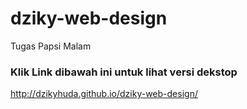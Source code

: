 # dziky-web-design
Tugas Papsi Malam

### Klik Link dibawah ini untuk lihat versi dekstop
http://dzikyhuda.github.io/dziky-web-design/
